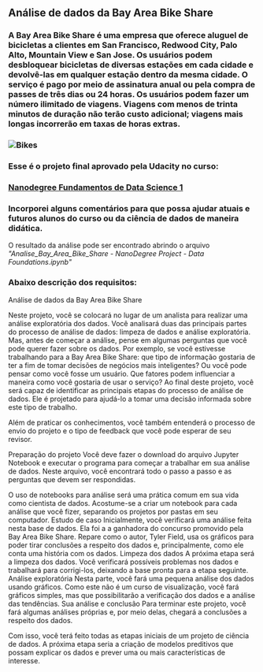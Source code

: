 ## Análise de dados da Bay Area Bike Share

### A Bay Area Bike Share é uma empresa que oferece aluguel de bicicletas a clientes em San Francisco, Redwood City, Palo Alto, Mountain View e San Jose. Os usuários podem desbloquear bicicletas de diversas estações em cada cidade e devolvê-las em qualquer estação dentro da mesma cidade. O serviço é pago por meio de assinatura anual ou pela compra de passes de três dias ou 24 horas. Os usuários podem fazer um número ilimitado de viagens. Viagens com menos de trinta minutos de duração não terão custo adicional; viagens mais longas incorrerão em taxas de horas extras.

### ![Bikes](https://br.udacity.com/assets/images/nanodegree-overview/shared/nd-projects/nd110/project-1.jpg)

### Esse é o projeto final aprovado pela Udacity no curso:
### [Nanodegree Fundamentos de Data Science 1](https://br.udacity.com/course/fundamentos-data-science-i-python--nd110)

### Incorporei alguns comentários para que possa ajudar atuais e futuros alunos do curso ou da ciência de dados de maneira didática.
O resultado da análise pode ser encontrado abrindo o arquivo *"Analise_Bay_Area_Bike_Share - NanoDegree Project - Data Foundations.ipynb"*

### Abaixo descrição dos requisitos:

Análise de dados da Bay Area Bike Share

Neste projeto, você se colocará no lugar de um analista para realizar uma análise exploratória dos dados. Você analisará duas das principais partes do processo de análise de dados: limpeza de dados e análise exploratória. Mas, antes de começar a análise, pense em algumas perguntas que você pode querer fazer sobre os dados. Por exemplo, se você estivesse trabalhando para a Bay Area Bike Share: que tipo de informação gostaria de ter a fim de tomar decisões de negócios mais inteligentes? Ou você pode pensar como você fosse um usuário. Que fatores podem influenciar a maneira como você gostaria de usar o serviço?
Ao final deste projeto, você será capaz de identificar as principais etapas do processo de análise de dados. Ele é projetado para ajudá-lo a tomar uma decisão informada sobre este tipo de trabalho.

Além de praticar os conhecimentos, você também entenderá o processo de envio do projeto e o tipo de feedback que você pode esperar de seu revisor.

Preparação do projeto
Você deve fazer o download do arquivo Jupyter Notebook e executar o programa para começar a trabalhar em sua análise de dados. Neste arquivo, você encontrará todo o passo a passo e as perguntas que devem ser respondidas.

O uso de notebooks para análise será uma prática comum em sua vida como cientista de dados. Acostume-se a criar um notebook para cada análise que você fizer, separando os projetos por pastas em seu computador.
Estudo de caso
Inicialmente, você verificará uma análise feita nesta base de dados. Ela foi a a ganhadora do concurso promovido pela Bay Area Bike Share. Repare como o autor, Tyler Field, usa os gráficos para poder tirar conclusões a respeito dos dados e, principalmente, como ele conta uma história com os dados.
Limpeza dos dados
A próxima etapa será a limpeza dos dados. Você verificará possíveis problemas nos dados e trabalhará para corrigi-los, deixando a base pronta para a etapa seguinte.
Análise exploratória
Nesta parte, você fará uma pequena análise dos dados usando gráficos. Como este não é um curso de visualização, você fará gráficos simples, mas que possibilitarão a verificação dos dados e a análise das tendências.
Sua análise e conclusão
Para terminar este projeto, você fará algumas análises próprias e, por meio delas, chegará a conclusões a respeito dos dados.

Com isso, você terá feito todas as etapas iniciais de um projeto de ciência de dados. A próxima etapa seria a criação de modelos preditivos que possam explicar os dados e prever uma ou mais características de interesse.